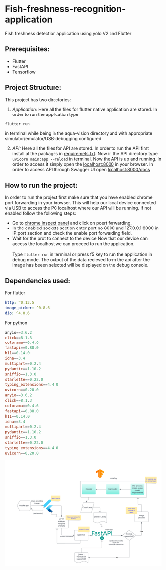 # Fish-freshness-recognition-application
 Fish freshness detection application using yolo V2 and Flutter

## Prerequisites:
 * Flutter 
 * FastAPI
 * Tensorflow

## Project Structure:
 This project has two directories:
 1. *Application:* Here all the files for flutter native application are stored. In order to run the application type 
 ```powershell
 flutter run
 ```
 in terminal while being in the aqua-vision directory and with appropriate simulator/emulator/USB-debugging configured 
 
 2. *API:* Here all the files for API are stored. In order to run the API first install al the packages in [requiremets.txt](https://github.com/ommahale/Fish-freshness-recognition-application/blob/main/API/requirements.txt). Now in the API directory type `uvicorn main:app --reload` in terminal. Now the API is up and running. In order to access it simply open the [localhost:8000](http://localhost:8000) in your browser. In order to access API through Swagger UI open [localhost:8000/docs](http://localhost:8000/docs)

## How to run the project:
In order to run the project first make sure that you have enabled chrome port forwarding in your browser. This will help our local device connected via USB to access the PC localhost where our API will be running. If not enabled follow the following steps:
* Go to [chrome inspect panel](chrome://inspect) and click on poert forwarding.
* In the enabled sockets section enter port no 8000 and 127.0.0.1:8000 in IP:port section and check the enable port forwarding field.
* Wait for the prot to connect to the device
Now that our device can access the localhost we can proceed to run the application.
<br><br/>
Type `flutter run` in terminal or press f5 key to run the application in debug mode. The output of the data recieved form the api after the image has beeen selected will be displayed on the debug console.

## Dependencies used:
  
For flutter  
  ```yaml
  http: ^0.13.5
  image_picker: ^0.8.6
  dio: ^4.0.6
  ```


For python

```powershell
anyio==3.6.2
click==8.1.3
colorama==0.4.6
fastapi==0.88.0
h11==0.14.0
idna==3.4
multipart==0.2.4
pydantic==1.10.2
sniffio==1.3.0
starlette==0.22.0
typing_extensions==4.4.0
uvicorn==0.20.0
anyio==3.6.2
click==8.1.3
colorama==0.4.6
fastapi==0.88.0
h11==0.14.0
idna==3.4
multipart==0.2.4
pydantic==1.10.2
sniffio==1.3.0
starlette==0.22.0
typing_extensions==4.4.0
uvicorn==0.20.0
```
<img src="/Fish app - Page 1.png"/>
